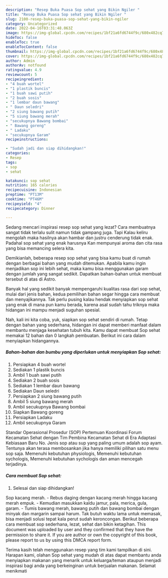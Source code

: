 ```yaml
---
description: "Resep Buka Puasa Sop sehat yang Bikin Ngiler "
title: "Resep Buka Puasa Sop sehat yang Bikin Ngiler "
slug: 2100-resep-buka-puasa-sop-sehat-yang-bikin-ngiler
category: Uncategorized
date: 2022-04-16T03:31:48.063Z
image: https://img-global.cpcdn.com/recipes/1bf21a6fd6744f9c/680x482cq70/sop-sehat-foto-resep-utama.jpg
hideToc: false
enableToc: true
enableTocContent: false
thumbnail: https://img-global.cpcdn.com/recipes/1bf21a6fd6744f9c/680x482cq70/sop-sehat-foto-resep-utama.jpg
cover: https://img-global.cpcdn.com/recipes/1bf21a6fd6744f9c/680x482cq70/sop-sehat-foto-resep-utama.jpg
author: Admin
authorAv: notfound
ratingvalue: 4.9
reviewcount: 5
recipeingredient:
- "4 buah wortel"
- "1 plastik buncis"
- "1 buah sawi putih"
- "2 buah sosis"
- "1 lembar daun bawang"
- " Daun seledri"
- "2 siung bawang putih"
- "5 siung bawang merah"
- "secukupnya Bawang bombai"
- " Bawang goreng"
- " Ladaku"
- "secukupnya Garam"
recipeinstructions:

- "Sudah jadi dan siap dihidangkan!"
categories:
- Resep
tags:
- sop
- sehat

katakunci: sop sehat 
nutrition: 165 calories
recipecuisine: Indonesian
preptime: "PT13M"
cooktime: "PT46M"
recipeyield: "4"
recipecategory: Dinner

---
```



Sedang mencari inspirasi resep sop sehat yang lezat? Cara membuatnya sangat tidak terlalu sulit namun tidak gampang juga. Tapi Kalau keliru mengolah maka hasilnya akan hambar dan justru cenderung tidak enak. Padahal sop sehat yang enak harusnya Kan mempunyai aroma dan cita rasa yang bisa memancing selera kita.


Demikianlah, beberapa resep sop sehat yang bisa kamu buat di rumah dengan berbagai bahan yang mudah ditemukan. Apabila kamu ingin menjadikan sop ini lebih sehat, maka kamu bisa menggunakan garam dengan jumlah yang sangat sedikit. Dapatkan bahan-bahan untuk membuat tersebut di atas di Astro.

Banyak hal yang sedikit banyak mempengaruhi kualitas rasa dari sop sehat, mulai dari jenis bahan, kedua pemilihan bahan segar hingga cara membuat dan menyajikannya. Tak perlu pusing kalau hendak menyiapkan sop sehat yang enak di mana pun kamu berada, karena asal sudah tahu triknya maka hidangan ini mampu menjadi suguhan spesial.


Nah, kali ini kita coba, yuk, siapkan sop sehat sendiri di rumah. Tetap dengan bahan yang sederhana, hidangan ini dapat memberi manfaat dalam membantu menjaga kesehatan tubuh kita. Kamu dapat membuat Sop sehat memakai 12 bahan dan 0 langkah pembuatan. Berikut ini cara dalam menyiapkan hidangannya.

<!--inarticleads1-->

##### Bahan-bahan dan bumbu yang diperlukan untuk menyiapkan Sop sehat:

1. Persiapkan 4 buah wortel
1. Sediakan 1 plastik buncis
1. Ambil 1 buah sawi putih
1. Sediakan 2 buah sosis
1. Sediakan 1 lembar daun bawang
1. Sediakan  Daun seledri
1. Persiapkan 2 siung bawang putih
1. Ambil 5 siung bawang merah
1. Ambil secukupnya Bawang bombai
1. Siapkan  Bawang goreng
1. Persiapkan  Ladaku
1. Ambil secukupnya Garam


Standar Operasional Prosedur (SOP) Pertemuan Koordinasi Forum Kecamatan Sehat dengan Tim Pembina Kecamatan Sehat di Era Adaptasi Kebiasaan Baru No. Jenis sop atau sup yang paling umum adalah sop ayam. Tentunya akan terasa membosankan jika hanya memiliki pilihan satu menu sop saja. Memenuhi kebutuhan physiologis, Memenuhi kebutuhan sychologis, Memenuhi kebutuhan sychologis dan aman mencegah terjadinya. 

<!--inarticleads2-->

##### Cara membuat Sop sehat:


1. Selesai dan siap dihidangkan!

Sop kacang merah. - Rebus daging dengan kacang merah hingga kacang merah empuk. - Kemudian masukkan kaldu jamur, pala, merica, gula, garam. - Tumis bawang merah, bawang putih dan bawang bombai dengan minyak dan margarin sampai harum. Tak butuh waktu lama untuk memasak, bisa menjadi solusi tepat kala perut sudah keroncongan. Berikut beberapa cara membuat sop sederhana, lezat, sehat dan bikin ketagihan. This document was uploaded by user and they confirmed that they have the permission to share it. If you are author or own the copyright of this book, please report to us by using this DMCA report form. 

Terima kasih telah menggunakan resep yang tim kami tampilkan di sini. Harapan kami, olahan Sop sehat yang mudah di atas dapat membantu anda menyiapkan makanan yang menarik untuk keluarga/teman ataupun menjadi inspirasi bagi anda yang berkeinginan untuk berjualan makanan. Selamat menikmati
